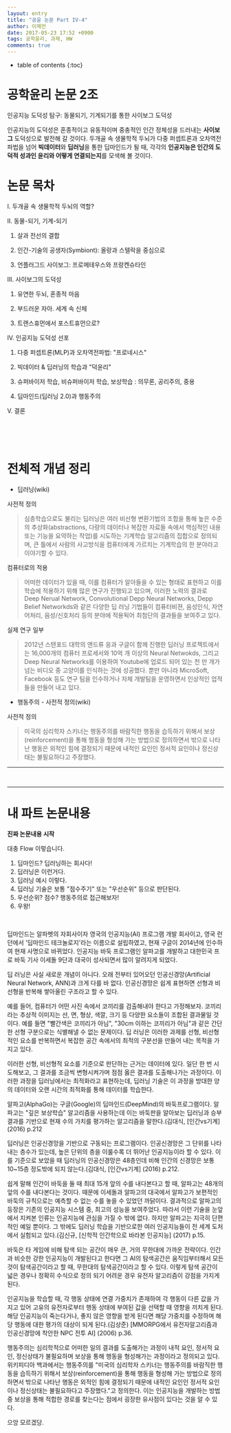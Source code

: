 ```yaml
---
layout: entry
title: "공윤 논문 Part IV-4"
author: 이제언
date: 2017-05-23 17:52 +0900
tags: 공학윤리, 과제, HW
comments: true
--- 
```

* table of contents
{:toc}

# 공학윤리 논문 2조
 인공지능 도덕성 탐구: 동물되기, 기계되기를 통한 사이보그 도덕성

 인공지능의 도덕성은 혼종적이고 유동적이며 중충적인 인간 정체성을 드러내는 **사이보그** 도덕성으로 발전해 갈 것이다. 두개골 속 생물학적 두뇌가 다중 퍼셉트론과 오차역전파법을 넘어 **빅데이터**와 **딥러닝**을 통한 딥마인드가 될 때, 각각의 **인공지능은 인간의 도덕적 성과인 윤리와 어떻게 연결되는지**를 모색해 볼 것이다.

# 논문 목차
I. 두개골 속 생물학적 두뇌의 역할?

II. 동물-되기, 기계-되기

  1. 살과 전선의 결합

  2. 인간-기술의 공생자(Symbiont): 올랑과 스텔락을 중심으로

  3. 언플러그드 사이보그: 프로메테우스와 프랑켄슈타인

III. 사이보그의 도덕성

  1. 유연한 두뇌, 혼종적 마음

  2. 부드러운 자아. 세계 속 신체

  3. 트랜스휴먼에서 포스트휴먼으로?

IV. 인공지능 도덕성 선포

  1. 다중 퍼셉트론(MLP)과 오차역전파법: "프로네시스"

  2. 빅데이터 & 딥러닝의 학습과 "덕윤리"

  3. 슈퍼바이저 학습, 비슈퍼바이저 학습, 보상학습 : 의무론, 공리주의, 중용

  4. 딥마인드(딥러닝 2.0)과 행동주의

V. 결론

<br>  
<br>  
<br>  

# 전체적 개념 정리

* 딥러닝(wiki)	

사전적 정의

>심층학습으로도 불리는 딥러닝은 여러 비선형 변환기법의 조합을 통해 높은 수준의 추상화(abstractions, 다량의 데이터나 복잡한 자료들 속에서 핵심적인 내용 또는 기능을 요약하는 작업)를 시도하는 기계학습 알고리즘의 집합으로 정의되며, 큰 틀에서 사람의 사고방식을 컴퓨터에게 가르치는 기계학습의 한 분야라고 이야기할 수 있다.


컴퓨터로의 적용

>어떠한 데이터가 있을 때, 이를 컴퓨터가 알아들을 수 있는 형태로 표현하고 이를 학습에 적용하기 위해 많은 연구가 진행되고 있으며, 이러한 노력의 결과로 Deep Nerual Network, Convolutional Depp Neural Networks, Depp Belief Networkds와 같은 다양한 딥 러닝 기법들이 컴퓨터비젼, 음성인식, 자연어처리, 음성/신호처리 등의 분야에 적용됙어 최첨단의 결과들을 보여주고 있다.


실제 연구 일부

>2012년 스탠포드 대학의 앤드류 응과 구글이 함께 진행한 딥러닝 프로젝트에서는 16,000개의 컴퓨터 프로세서와 10억 개 이상의 Neural Netwokds, 그리고 Deep Neural Networks를 이용하여 Youtube에 업로드 되어 있는 천 만 개가 넘는 비디오 중 고양이를 인식하는 것에 성공했다. 뿐만 아니라 MicroSoft, Facebook 등도 연구 팀을 인수하거나 자체 개발팀을 운영하면서 인상적인 업적들을 만들어 내고 있다.



* 행동주의 - 사전적 정의(wiki)

사전적 정의
	
>미국의 심리학자 스키너는 행동주의를 바람직한 행동을 습득하기 위해서 보상(reinforcement)을 통해 행동을 형성해 가는 방법으로 정의하면서 밖으로 나타난 행동은 외적인 힘에 결정되기 때문에 내적인 요인인 정서적 요인이나 정신상태는 불필요하다고 주장했다.

---

<br>

---

# 내 파트 논문내용

**진짜 논문내용 시작**  

대충 Flow 이렇습니다.  
1. 딥마인드? 딥러닝하는 회사다!  
2. 딥러닝은 이런거다.  
3. 딥러닝 예시 이렇다.  
4. 딥러닝 기술은 보통 "점수주기" 또는 "우선순위" 등으로 판단된다.  
5. 우선순위? 점수? 행동주의로 접근해보자!  
6. 우왕!

<br>  


딥마인드는 알파벳의 자회사이자 영국의 인공지능(AI) 프로그램 개발 회사이고, 영국 런던에서 '딥마인드 테크놀로지'라는 이름으로 설립하였고, 현재 구글이 2014년에 인수하여 현재 사명으로 바뀌었다. 인공지능 바둑 프로그램인 알파고를 개발하고 대한민국 프로 바둑 기사 이세돌 9단과 대국이 성사되면서 많이 알려지게 되었다.

딥 러닝은 사실 새로운 개념이 아니다. 오래 전부터 있어오던 인공신경망(Artificial Neural Network, ANN)과 크게 다를 바 없다. 인공신경망은 쉽게 표현하면 선형과 비선형을 반복해 쌓아올린 구조라고 할 수 있다.

예를 들어, 컴퓨터가 어떤 사진 속에서 코끼리를 검출해내야 한다고 가정해보자. 코끼리라는 추상적 이미지는 선, 면, 형상, 색깔, 크기 등 다양한 요소들이 조합된 결과물일 것이다. 예를 들면 "빨간색은 코끼리가 아님", "30cm 이하는 코끼리가 아님"과 같은 간단한 선형 구분으로는 식별해낼 수 없는 문제이다. 딥 러닝은 이러한 과제를 선형, 비선형적인 요소를 반복하면서 복잡한 공간 속에서의 최적의 구분선을 만들어 내는 목적을 가지고 있다.

이러한 선형, 비선형적 요소를 기준으로 판단하는 근거는 데이터에 있다. 일단 한 번 시도해보고, 그 결과를 조금씩 변형시켜가며 점점 옳은 결과를 도출해나가는 과정이다. 이러한 과정을 딥러닝에서는 최적화라고 표현하는데, 딥러닝 기술은 이 과정을 방대한 양의 데이터와 오랜 시간의 최적화를 통해 데이터를 학습한다.

알파고(AlphaGo)는 구글(Google)의 딥마인드(DeepMind)의 바둑프로그램이다. 알파고는 "깊은 보상학습" 알고리즘을 사용하는데 이는 바둑판을 알아보는 딥러닝과 승부 결과를 기반으로 현재 수의 가치를 평가하는 알고리즘을 말한다.(김대식, [인간vs기계] (2016) p.212

딥러닝은 인공신경망을 기반으로 구동되는 프로그램이다. 인공신경망은 그 단위를 나타내는 층수가 있는데, 높은 단위의 층을 이룰수록 더 뛰어난 인공지능이라 할 수 있다. 이를 기준으로 보았을 때 딥러닝의 인공신경망은 48층인데 비해 인간의 신경망은 보통 10~15층 정도밖에 되지 않는다.(김대식, [인간vs기계] (2016) p.212.

쉽게 말해 인간이 바둑을 둘 때 최대 15개 앞의 수를 내다본다고 할 때, 알파고는 48개의 앞의 수를 내다본다는 것이다. 때문에 이세돌과 알파고의 대국에서 알파고가 보편적인 바둑의 규칙으로는 예측할 수 없는 수를 놓을 수 있었던 까닭이다. 결과적으로 알파고의 등장은 기존의 인공지능 시스템 중, 최고의 성능을 보여주었다. 따라서 이런 기술을 눈앞에서 지켜본 인류는 인공지능에 관심을 가질 수
밖에 없다. 하지만 알파고는 지극히 단편적인 예일 뿐이다. 그 밖에도 딥러닝 학습을 기반으로한 여러 인공지능들이 전 세계 도처에서 실험되고 있다.(김신규, [신학적 인간학으로 바라본 인공지능] (2017) p.15.

바둑은 타 게임에 비해 탐색 되는 공간이 매우 큰, 거의 무한대에 가까운 전략이다. 인간과 비슷한 강한 인공지능이 개발된다고 한다면 그 AI의 탐색공간은 움직임부터해서 모든 것이 탐색공간이라고 할 때, 무한대의 탐색공간이라고 할 수 있다. 이렇게 탐색 공간이 넓은 경우나 정확히 수식으로 정의 되기 어려운 경우 유전자 알고리즘이 강점을 가지게 된다.

인공지능을 학습할 때, 각 행동 상태에 연결 가중치가 존재하여 각 행동이 다른 값을 가지고 있어 고유의 유전자로부터 행동 상태에 부여된 값을 선택할 때 영향을 끼치게 된다. 해당 인공지능이 죽는다거나, 좋지 않은 영향을 받게 된다면 해당 가중치를 수정하며 해당 행동에 대한 평가의 대상이 되게 된다.(김상준) [MMORPG에서 유전자알고리즘과 인공신경망에 착안한 NPC 전투 AI] (2006) p.36.

행동주의는 심리학적으로 어떠한 일의 결과를 도출해가는 과정이 내적 요인, 정서적 요인, 정신상태가 불필요하며 보상을 통해 행동을 형성해가는 과정이라고 정의되고 있다. 위키피디아 백과에서는 행동주의를 "미국의 심리학자 스키너는 행동주의를 바람직한 행동을 습득하기 위해서 보상(reinforcement)을 통해 행동을 형성해 가는 방법으로 정의하면서 밖으로 나타난 행동은 외적인 힘에 결정되기 때문에 내적인 요인인 정서적 요인이나 정신상태는 불필요하다고 주장했다."고 정의한다. 이는 인공지능을 개발하는 방법 중 보상을 통해 적합한 경로를 찾는다는 점에서 굉장한 유사점이 있다는 것을 알 수 있다.

으앙 모르겠당.